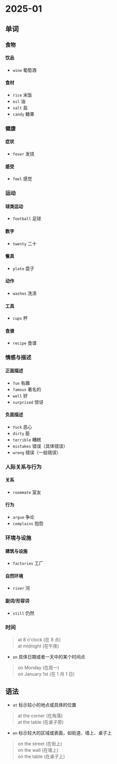 # 2025-01

## 单词

### 食物

#### 饮品

- `wine` 葡萄酒

#### 食材

- `rice` 米饭
- `oil` 油
- `salt` 盐
- `candy` 糖果

### 健康

#### 症状

- `fever` 发烧

#### 感受

- `feel` 感觉

### 运动

#### 球类运动

- `football` 足球

#### 数字

- `twenty` 二十

#### 餐具

- `plate` 盘子

#### 动作

- `washes` 洗涤

#### 工具

- `cups` 杯

#### 食谱

- `recipe` 食谱

### 情感与描述

#### 正面描述

- `fun` 有趣
- `famous` 著名的
- `well` 好
- `surprised` 惊讶

#### 负面描述

- `Yuck` 恶心
- `dirty` 脏
- `terrible` 糟糕
- `mistakes` 错误（具体错误）
- `wrong` 错误（一般错误）

### 人际关系与行为

#### 关系

- `roommate` 室友

#### 行为

- `argue` 争论
- `complains` 抱怨

### 环境与设施

#### 建筑与设施

- `factories` 工厂

#### 自然环境

- `river` 河

#### 副词/形容词

- `still` 仍然

### 时间

> at 8 o'clock (在 8 点)  
> at midnight (在午夜)

- `on` 具体日期或者一天中的某个时间点

> on Monday (在周一)  
> on January 1st (在 1 月 1 日)

## 语法

- `at` 标示较小的地点或具体的位置

> at the corner (在角落)  
> at the table (在桌子旁)

- `on` 标示较大的区域或表面，如街道、墙上、桌子上

> on the street (在街上)  
> on the wall (在墙上)  
> on the table (在桌子上)
